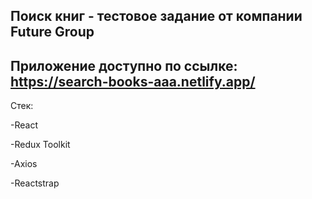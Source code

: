 ## Поиск книг - тестовое задание от компании Future Group


## Приложение доступно по ссылке: https://search-books-aaa.netlify.app/


Стек:


-React


-Redux Toolkit


-Axios


-Reactstrap



